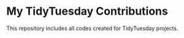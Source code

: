 # My TidyTuesday Contributions

This repository includes all codes created for TidyTuesday projects.